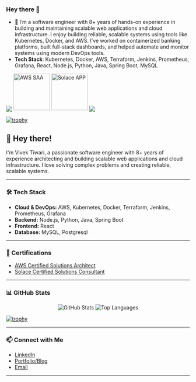 ### Hey there 👋

- 🔭 I’m a software engineer with 8+ years of hands-on experience in building and maintaining scalable web applications and cloud infrastructure. I enjoy building reliable, scalable systems using tools like Kubernetes, Docker, and AWS. I’ve worked on containerized banking platforms, built full-stack dashboards, and helped automate and monitor systems using modern DevOps tools.
- **Tech Stack**: Kubernetes, Docker, AWS, Terraform, Jenkins, Prometheus, Grafana, React, Node.js, Python, Java, Spring Boot, MySQL

<span>
  <img align="center" src="https://github-readme-stats.vercel.app/api?username=mrvivektiwari&count_private=true&show_icons=true" />
</span>
<span>
  <a href="https://www.credly.com/badges/b118258c-2f14-4bd6-a444-e4285a1b7d9f/public_url" target="_blank"><img src="https://drive.google.com/thumbnail?id=1mujnoFAIrMNkrhMp8aUnbc8xBDJmvr7v" alt="AWS SAA" style="width:100px;height:100px;"></a>
  <a href="https://www.credly.com/badges/50ebe3be-3874-4182-aace-eb509bda3d7e/public_url" target="_blank"><img src="https://drive.google.com/thumbnail?id=1PdhOjVKcCXyA-LVeJ3GfHn7yFZRXf0YP" alt="Solace APP" style="width:100px;height:100px;"></a>
</span>
<span>
  <img align="center" src="https://github-readme-stats.vercel.app/api/top-langs/?username=mrvivektiwari&theme=&layout=compact" />
</span>

[![trophy](https://github-profile-trophy.vercel.app/?username=mrvivektiwari)](https://github.com/ryo-ma/github-profile-trophy)

## 👋 Hey there!

I'm Vivek Tiwari, a passionate software engineer with 8+ years of experience architecting and building scalable web applications and cloud infrastructure. I love solving complex problems and creating reliable, scalable systems.

---

### 🛠 Tech Stack

- **Cloud & DevOps:** AWS, Kubernetes, Docker, Terraform, Jenkins, Prometheus, Grafana
- **Backend:** Node.js, Python, Java, Spring Boot
- **Frontend:** React
- **Database:** MySQL, Postgresql

---

### 🏅 Certifications

- [AWS Certified Solutions Architect](https://www.credly.com/badges/b118258c-2f14-4bd6-a444-e4285a1b7d9f/public_url)
- [Solace Certified Solutions Consultant](https://www.credly.com/badges/50ebe3be-3874-4182-aace-eb509bda3d7e/public_url)

---

### 📊 GitHub Stats

<p align="center">
  <img src="https://github-readme-stats.vercel.app/api?username=mrvivektiwari&count_private=true&show_icons=true" alt="GitHub Stats" />
  <img src="https://github-readme-stats.vercel.app/api/top-langs/?username=mrvivektiwari&layout=compact" alt="Top Languages" />
</p>

[![trophy](https://github-profile-trophy.vercel.app/?username=mrvivektiwari)](https://github.com/ryo-ma/github-profile-trophy)

---

### 📫 Connect with Me

- [LinkedIn]([https://www.linkedin.com/in/your-link](https://www.linkedin.com/in/mrvivektiwarii/))
- [Portfolio/Blog]([https://yourwebsite.com](https://mrvivektiwari.github.io/))
- [Email](mailto:vivekcs0114@gmail.com)

---

<!--
Feel free to reach out for collaboration, interesting projects, or just a tech chat!
-->
